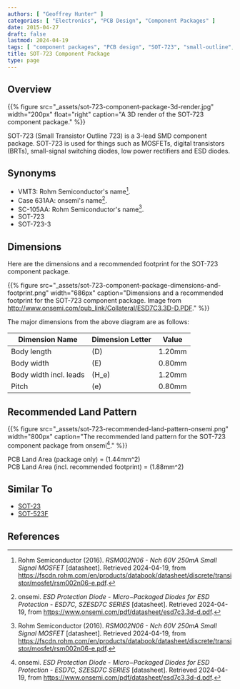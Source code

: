 ```yaml
---
authors: [ "Geoffrey Hunter" ]
categories: [ "Electronics", "PCB Design", "Component Packages" ]
date: 2015-04-27
draft: false
lastmod: 2024-04-19
tags: [ "component packages", "PCB design", "SOT-723", "small-outline", "transistor" ]
title: SOT-723 Component Package
type: page
---
```


## Overview

{{% figure src="_assets/sot-723-component-package-3d-render.jpg" width="200px" float="right" caption="A 3D render of the SOT-723 component package."  %}}

SOT-723 (Small Transistor Outline 723) is a 3-lead SMD component package. SOT-723 is used for things such as MOSFETs, digital transistors (BRTs), small-signal switching diodes, low power rectifiers and ESD diodes.

## Synonyms

* VMT3: Rohm Semiconductor's name[^rohm-semi-rsm002n06-mosfet-ds].
* Case 631AA: onsemi's name[^onsemi-esd7c-szesd7c-series-esd-diode].
* SC-105AA: Rohm Semiconductor's name[^rohm-semi-rsm002n06-mosfet-ds].
* SOT-723
* SOT-723-3

## Dimensions

Here are the dimensions and a recommended footprint for the SOT-723 component package.

{{% figure src="_assets/sot-723-component-package-dimensions-and-footprint.png" width="686px" caption="Dimensions and a recommended footprint for the SOT-723 component package. Image from http://www.onsemi.com/pub_link/Collateral/ESD7C3.3D-D.PDF."  %}}

The major dimensions from the above diagram are as follows:

| Dimension Name         | Dimension Letter | Value  |
|------------------------|------------------|--------|
| Body length            | \(D\)            | 1.20mm |
| Body width             | \(E\)            | 0.80mm |
| Body width incl. leads | \(H_e\)          | 1.20mm |
| Pitch                  | \(e\)            | 0.80mm |

## Recommended Land Pattern

{{% figure src="_assets/sot-723-recommended-land-pattern-onsemi.png" width="800px" caption="The recommended land pattern for the SOT-723 component package from onsemi[^onsemi-esd7c-szesd7c-series-esd-diode]." %}}

PCB Land Area (package only) = \(1.44mm^2\)  
PCB Land Area (incl. recommended footprint) = \(1.88mm^2\)

## Similar To

* [SOT-23](/pcb-design/component-packages/sot-23-component-package/)
* [SOT-523F](/pcb-design/component-packages/sot-523f-component-package/)

## References

[^onsemi-esd7c-szesd7c-series-esd-diode]: onsemi. _ESD Protection Diode - Micro−Packaged Diodes for ESD Protection - ESD7C, SZESD7C SERIES_ [datasheet]. Retrieved 2024-04-19, from https://www.onsemi.com/pdf/datasheet/esd7c3.3d-d.pdf.
[^rohm-semi-rsm002n06-mosfet-ds]: Rohm Semiconductor (2016). _RSM002N06 - Nch 60V 250mA Small Signal MOSFET_ [datasheet]. Retrieved 2024-04-19, from https://fscdn.rohm.com/en/products/databook/datasheet/discrete/transistor/mosfet/rsm002n06-e.pdf.
